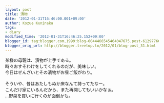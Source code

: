 ```yaml
---
layout: post
title: 漬物
date: '2012-01-31T16:46:00.001+09:00'
author: Kozue Kuninaka
tags:
- diary
modified_time: '2012-01-31T16:46:25.152+09:00'
blogger_id: tag:blogger.com,1999:blog-6044466545464047675.post-6129776655607675248
blogger_orig_url: http://blogger.treetop.to/2012/01/blog-post_31.html
---
```


某様の母親は、漬物が上手である。<br />時々おすそわけをしてくれるのだが、美味しい。<br />今日はぜんざいとその漬物がお昼ご飯がわり。<br /><br />そういや、昔はあたしもぬか床なんて持ってたなー。<br />こんだけ家にいるんだから、また再開してもいいかなぁ。<br />…野菜を買いに行くのが面倒かも。